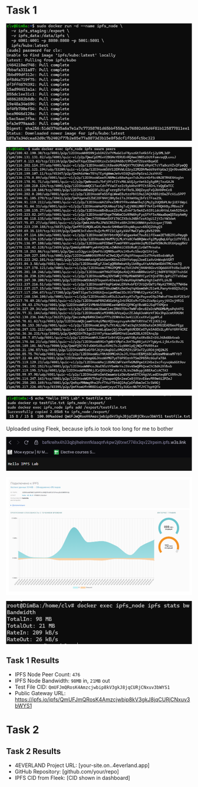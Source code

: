 # Task 1

![](image.png)

![](image-1.png)

![](image-2.png)

Uploaded using Fleek, because ipfs.io took too long for me to bother

![](image-3.png)

![](image-5.png)

![](image-6.png)

## Task 1 Results
- IPFS Node Peer Count: `476`
- IPFS Node Bandwidth: `98MB` in, `21MB` out
- Test File CID: `QmUFJmQRosK4Amzcjwbip8kV3gkJ8jqCURjCNxuv3bWYS1`
- Public Gateway URL: https://ipfs.io/ipfs/QmUFJmQRosK4Amzcjwbip8kV3gkJ8jqCURjCNxuv3bWYS1

# Task 2

## Task 2 Results

- 4EVERLAND Project URL: [your-site.on..4everland.app]
- GitHub Repository: [github.com/your/repo]
- IPFS CID from Fleek: [CID shown in dashboard]